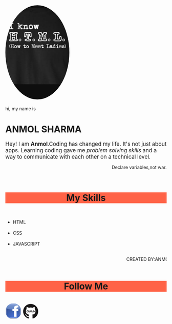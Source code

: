 
<html>
  <head>
    <meta name="viewport"
content="width=device-width , initial-scale=1">
<style>
img {
      border-radius: 50%;
}
</style>
  </head>
  <body>
    <img src="ak.png" alt="avatar" style="width:200px">
    <br>
    <br>
hi, my name is 
<h1>ANMOL SHARMA</H1>
<p><big>
Hey! I am <strong> Anmol</strong>.Coding has changed my life. It's not just about apps. Learning coding gave me <i>problem solving skills</i>
and a way to communicate with each other on a technical level.</big></p>
<p align="right"> Declare variables,not war.</p>
<br>
<h1 ALIGN="CENTER" STYLE="background-color:tomato;"> My Skills </h1> <br>
<ul>
<li> HTML </li> <br>
<li> CSS </li> <br>
<li> JAVASCRIPT </li>
</ul>
<br>
<marquee> CREATED BY:ANMOL SHARMA </marquee>
    <br>
    <br>
    <h1 align="center" style="background-color:tomato;"> <span> Follow Me </span> </h1> <br>
<a href="www.fb.com"> <img alt="facebook" src="download.jpg" weight="50px" height="50px"></a>
<a href="https://anmol1023.github.io/sharmanmol/">
<img alt="https://anmol1023.github.io/sharmanmol/" src="git.png" weight="50px" height="50px"></a>
  </body>
  </html>
